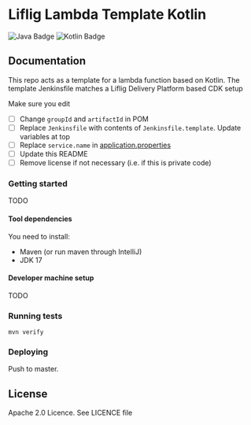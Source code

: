# Liflig Lambda Template Kotlin

![Java Badge](https://img.shields.io/badge/java-17-blue?logo=java)
![Kotlin Badge](https://img.shields.io/badge/kotlin--blue?logo=kotlin)

## Documentation
This repo acts as a template for a lambda function based on Kotlin. The template Jenkinsfile matches a
Liflig Delivery Platform based CDK setup

Make sure you edit
- [ ] Change `groupId` and `artifactId` in POM
- [ ] Replace `Jenkinsfile` with contents of `Jenkinsfile.template`. Update variables at top
- [ ] Replace `service.name` in [application.properties](src/main/resources-filtered/application.properties)
- [ ] Update this README
- [ ] Remove license if not necessary (i.e. if this is private code)

### Getting started
TODO

#### Tool dependencies

You need to install:
- Maven (or run maven through IntelliJ)
- JDK 17

#### Developer machine setup
TODO

### Running tests

```shell
mvn verify
```

### Deploying
Push to master.

## License
Apache 2.0 Licence. See LICENCE file
